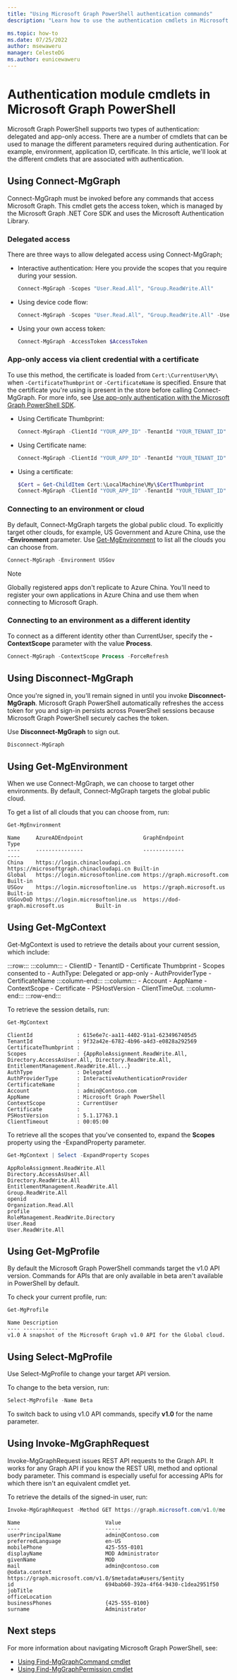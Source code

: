 ```yaml
---
title: "Using Microsoft Graph PowerShell authentication commands"
description: "Learn how to use the authentication cmdlets in Microsoft Graph PowerShell"

ms.topic: how-to
ms.date: 07/25/2022
author: msewaweru
manager: CelesteDG
ms.author: eunicewaweru
---
```


# Authentication module cmdlets in Microsoft Graph PowerShell

Microsoft Graph PowerShell supports two types of authentication: delegated and app-only access. There are a number of cmdlets that can be used to manage the different parameters required during authentication. For example, environment, application ID, certificate. In this article, we'll look at the different cmdlets that are associated with authentication.

## Using Connect-MgGraph

Connect-MgGraph must be invoked before any commands that access Microsoft Graph. This cmdlet gets the access token, which is managed by the Microsoft Graph .NET Core SDK and uses the Microsoft Authentication Library.

### Delegated access

There are three ways to allow delegated access using Connect-MgGraph;

- Interactive authentication: Here you provide the scopes that you require during your session.

    ```powershell
    Connect-MgGraph -Scopes "User.Read.All", "Group.ReadWrite.All"
    ```

- Using device code flow:

    ```powershell
    Connect-MgGraph -Scopes "User.Read.All", "Group.ReadWrite.All" -UseDeviceAuthentication
    ```

- Using your own access token:

    ```powershell
    Connect-MgGraph -AccessToken $AccessToken
    ```

### App-only access via client credential with a certificate

To use this method, the certificate is loaded from `Cert:\CurrentUser\My\` when `-CertificateThumbprint` or `-CertificateName` is specified. Ensure that the certificate you're using is present in the store before calling Connect-MgGraph. For more info, see [Use app-only authentication with the Microsoft Graph PowerShell SDK](app-only.md).

- Using Certificate Thumbprint:

    ```powershell
    Connect-MgGraph -ClientId "YOUR_APP_ID" -TenantId "YOUR_TENANT_ID" -CertificateThumbprint "YOUR_CERT_THUMBPRINT"
    ```

- Using Certificate name:

    ```powershell
    Connect-MgGraph -ClientId "YOUR_APP_ID" -TenantId "YOUR_TENANT_ID" -CertificateName "YOUR_CERT_SUBJECT"
    ```

- Using a certificate:

    ```powershell
    $Cert = Get-ChildItem Cert:\LocalMachine\My\$CertThumbprint
    Connect-MgGraph -ClientId "YOUR_APP_ID" -TenantId "YOUR_TENANT_ID" -Certificate $Cert
    ```

### Connecting to an environment or cloud

By default, Connect-MgGraph targets the global public cloud. To explicitly target other clouds, for example, US Government and Azure China, use the **-Environment** parameter. Use [Get-MgEnvironment](#using-get-mgenvironment) to list all the clouds you can choose from.

```powershell
Connect-MgGraph -Environment USGov
```

>[!NOTE]
>Globally registered apps don't replicate to Azure China. You'll need to register your own applications in Azure China and use them when connecting to Microsoft Graph.

### Connecting to an environment as a different identity

To connect as a different identity other than CurrentUser, specify the **-ContextScope** parameter with the value **Process**.

```powershell
Connect-MgGraph -ContextScope Process -ForceRefresh
```

## Using Disconnect-MgGraph

Once you're signed in, you'll remain signed in until you invoke **Disconnect-MgGraph**. Microsoft Graph PowerShell automatically refreshes the access token for you and sign-in persists across PowerShell sessions because Microsoft Graph PowerShell securely caches the token.

Use **Disconnect-MgGraph** to sign out.

```powershell
Disconnect-MgGraph
```

## Using Get-MgEnvironment

When we use Connect-MgGraph, we can choose to target other environments. By default, Connect-MgGraph targets the global public cloud.

To get a list of all clouds that you can choose from, run:

```powershell
Get-MgEnvironment
```

```Output
Name     AzureADEndpoint                   GraphEndpoint                           Type
----     ---------------                   -------------                           ----
China    https://login.chinacloudapi.cn    https://microsoftgraph.chinacloudapi.cn Built-in
Global   https://login.microsoftonline.com https://graph.microsoft.com             Built-in
USGov    https://login.microsoftonline.us  https://graph.microsoft.us              Built-in
USGovDoD https://login.microsoftonline.us  https://dod-graph.microsoft.us          Built-in
```

## Using Get-MgContext

Get-MgContext is used to retrieve the details about your current session, which include:

:::row:::
   :::column:::
    - ClientID
    - TenantID
    - Certificate Thumbprint
    - Scopes consented to
    - AuthType: Delegated or app-only
    - AuthProviderType
    - CertificateName
   :::column-end:::
   :::column:::
    - Account
    - AppName
    - ContextScope
    - Certificate
    - PSHostVersion
    - ClientTimeOut.
   :::column-end:::
:::row-end:::

To retrieve the session details, run:

```powershell
Get-MgContext
```

```Output
ClientId              : 615e6e7c-aa11-4402-91a1-6234967405d5
TenantId              : 9f32a42e-6782-4b96-a4d3-e0828a292569
CertificateThumbprint :
Scopes                : {AppRoleAssignment.ReadWrite.All, Directory.AccessAsUser.All, Directory.ReadWrite.All, EntitlementManagement.ReadWrite.All...}
AuthType              : Delegated
AuthProviderType      : InteractiveAuthenticationProvider
CertificateName       :
Account               : admin@Contoso.com
AppName               : Microsoft Graph PowerShell
ContextScope          : CurrentUser
Certificate           :
PSHostVersion         : 5.1.17763.1
ClientTimeout         : 00:05:00
```

To retrieve all the scopes that you've consented to, expand the **Scopes** property using the -ExpandProperty parameter.

```powershell
Get-MgContext | Select -ExpandProperty Scopes
```

```Output
AppRoleAssignment.ReadWrite.All
Directory.AccessAsUser.All
Directory.ReadWrite.All
EntitlementManagement.ReadWrite.All
Group.ReadWrite.All
openid
Organization.Read.All
profile
RoleManagement.ReadWrite.Directory
User.Read
User.ReadWrite.All
```

## Using Get-MgProfile

By default the Microsoft Graph PowerShell commands target the v1.0 API version. Commands for APIs that are only available in beta aren't available in PowerShell by default.

To check your current profile, run:

```powershell
Get-MgProfile
```

```Output
Name Description
---- -----------
v1.0 A snapshot of the Microsoft Graph v1.0 API for the Global cloud.
```

## Using Select-MgProfile

Use Select-MgProfile to change your target API version.

To change to the beta version, run:

```powershell
Select-MgProfile -Name Beta
```

To switch back to using v1.0 API commands, specify **v1.0** for the name parameter.

## Using Invoke-MgGraphRequest

Invoke-MgGraphRequest issues REST API requests to the Graph API. It works for any Graph API if you know the REST URI, method and optional body parameter. This command is especially useful for accessing APIs for which there isn't an equivalent cmdlet yet.

To retrieve the details of the signed-in user, run:

```powershell
Invoke-MgGraphRequest -Method GET https://graph.microsoft.com/v1.0/me
```

```Output
Name                           Value
----                           -----
userPrincipalName              admin@Contoso.com
preferredLanguage              en-US
mobilePhone                    425-555-0101
displayName                    MOD Administrator
givenName                      MOD
mail                           admin@contoso.com
@odata.context                 https://graph.microsoft.com/v1.0/$metadata#users/$entity
id                             694bab60-392a-4f64-9430-c1dea2951f50
jobTitle
officeLocation
businessPhones                 {425-555-0100}
surname                        Administrator
```

## Next steps

For more information about navigating Microsoft Graph PowerShell, see:

- [Using Find-MgGraphCommand cmdlet](find-mg-graph-command.md)
- [Using Find-MgGraphPermission cmdlet](find-mg-graph-permission.md)